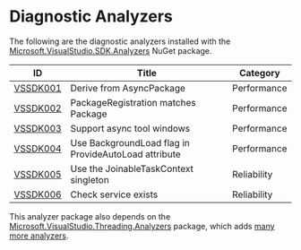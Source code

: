 # Diagnostic Analyzers

The following are the diagnostic analyzers installed with the [Microsoft.VisualStudio.SDK.Analyzers][1]
NuGet package.

ID | Title | Category
---- | --- | --- |
[VSSDK001](VSSDK001.md) | Derive from AsyncPackage | Performance
[VSSDK002](VSSDK002.md) | PackageRegistration matches Package | Performance
[VSSDK003](VSSDK003.md) | Support async tool windows | Performance
[VSSDK004](VSSDK004.md) | Use BackgroundLoad flag in ProvideAutoLoad attribute | Performance
[VSSDK005](VSSDK005.md) | Use the JoinableTaskContext singleton | Reliability
[VSSDK006](VSSDK006.md) | Check service exists | Reliability

This analyzer package also depends on the [Microsoft.VisualStudio.Threading.Analyzers][2] package, which adds [many more analyzers][3].

[1]: https://nuget.org/packages/microsoft.visualstudio.sdk.analyzers
[2]: https://nuget.org/packages/microsoft.visualstudio.threading.analyzers
[3]: https://github.com/Microsoft/vs-threading/blob/master/doc/analyzers/index.md
